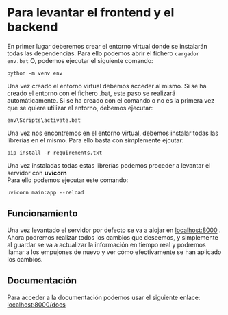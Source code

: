 # Para levantar el frontend y el backend

En primer lugar deberemos crear el entorno virtual donde se instalarán todas las dependencias.
Para ello podemos abrir el fichero ```cargador env.bat```
O, podemos ejecutar el siguiente comando:
```
python -m venv env
```
Una vez creado el entorno virtual debemos acceder al mismo. Si se ha creado el entorno con el fichero .bat, este paso se realizará automáticamente.
Si se ha creado con el comando o no es la primera vez que se quiere utilizar el entorno, debemos ejecutar:
```
env\Scripts\activate.bat
```

Una vez nos encontremos en el entorno virtual, debemos instalar todas las librerías en el mismo.
Para ello basta con símplemente ejcutar:
```
pip install -r requirements.txt
```

Una vez instaladas todas estas librerías podemos proceder a levantar el servidor con **uvicorn**  
Para ello podemos ejecutar este comando:
```
uvicorn main:app --reload
```

## Funcionamiento

Una vez levantado el servidor por defecto se va a alojar en [localhost:8000](http://localhost:8000/) .  
Ahora podremos realizar todos los cambios que deseemos, y simplemente al guardar se va a actualizar la información en tiempo real y podremos llamar a los empujones de nuevo y ver cómo efectivamente se han aplicado los cambios.

## Documentación

Para acceder a la documentación podemos usar el siguiente enlace: [localhost:8000/docs](http://localhost:8000/docs)


